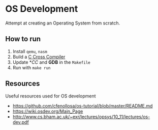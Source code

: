 # OS Development

Attempt at creating an Operating System from scratch.

## How to run

1. Install `qemu`, `nasm`
2. Build a [C Cross Compiler](https://wiki.osdev.org/GCC_Cross-Compiler)
3. Update **CC* and **GDB** in the `Makefile`
4. Run with `make run`

## Resources

Useful resources used for OS development

- https://github.com/cfenollosa/os-tutorial/blob/master/README.md
- https://wiki.osdev.org/Main_Page
- http://www.cs.bham.ac.uk/~exr/lectures/opsys/10_11/lectures/os-dev.pdf
